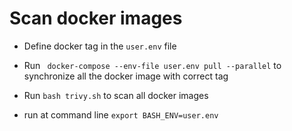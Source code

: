 

# Scan docker images

* Define docker tag in the ```user.env``` file 

* Run ``` docker-compose --env-file user.env pull --parallel``` to synchronize all the docker image with correct tag

* Run ```bash trivy.sh``` to scan all docker images

* run at command line ```export BASH_ENV=user.env```